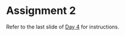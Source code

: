 # Assignment 2

Refer to the last slide of [Day 4](https://github.com/hell-month/course/blob/main/Day4.md#assignment-2) for instructions.
